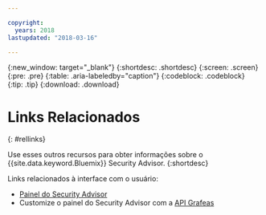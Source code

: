 ```yaml
---

copyright:
  years: 2018
lastupdated: "2018-03-16"

---
```


{:new_window: target="_blank"}
{:shortdesc: .shortdesc}
{:screen: .screen}
{:pre: .pre}
{:table: .aria-labeledby="caption"}
{:codeblock: .codeblock}
{:tip: .tip}
{:download: .download}

# Links Relacionados
{: #rellinks}

Use esses outros recursos para obter informações sobre o {{site.data.keyword.Bluemix}} Security Advisor.
{:shortdesc}

Links relacionados à interface com o usuário:
* [Painel do Security Advisor](https://console.ng.bluemix.net/security/advisor/#!/dashboard)
* Customize o painel do Security Advisor com a [API Grafeas](http://grafeas.ng.bluemix.net/ui/)

